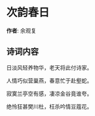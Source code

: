 # 次韵春日

**作者**: 余观复

## 诗词内容

日淡风轻养物华，老天将此付诗家。

人情巧似营巢燕，春意忙于赴壑蛇。

寂寞兰亭空有感，凄凉金谷竟谁夸。

绝怜狂甚樊川杜，枉杀吟情豆蔻花。

